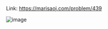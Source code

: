Link: https://marisaoj.com/problem/439

![image](https://github.com/user-attachments/assets/b6511ef6-bbab-4f49-a2e2-aec9b48f8a67)

